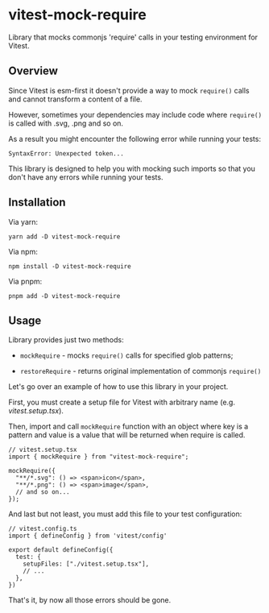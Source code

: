 # vitest-mock-require

Library that mocks commonjs 'require' calls in your testing environment for Vitest.

## Overview

Since Vitest is esm-first it doesn't provide a way to mock `require()` calls and cannot transform a content of a file.

However, sometimes your dependencies may include code where `require()` is called with .svg, .png and so on.

As a result you might encounter the following error while running your tests: 

`SyntaxError: Unexpected token...`

This library is designed to help you with mocking such imports so that you don't have any errors while running your tests.

## Installation

Via yarn:

`yarn add -D vitest-mock-require`

Via npm: 

`npm install -D vitest-mock-require`

Via pnpm:

`pnpm add -D vitest-mock-require`

## Usage

Library provides just two methods:

- `mockRequire` - mocks `require()` calls for specified glob patterns;

- `restoreRequire` - returns original implementation of commonjs `require()`

Let's go over an example of how to use this library in your project.

First, you must create a setup file for Vitest with arbitrary name (e.g. *vitest.setup.tsx*).

Then, import and call `mockRequire` function with an object where key is a pattern and value is a value that will be returned when require is called.

```tsx
// vitest.setup.tsx
import { mockRequire } from "vitest-mock-require";

mockRequire({
  "**/*.svg": () => <span>icon</span>,
  "**/*.png": () => <span>image</span>,
  // and so on...
});
```

And last but not least, you must add this file to your test configuration:

```tsx
// vitest.config.ts
import { defineConfig } from 'vitest/config'

export default defineConfig({
  test: {
    setupFiles: ["./vitest.setup.tsx"],
    // ...
  },
})
```

That's it, by now all those errors should be gone.